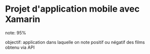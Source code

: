 # Projet d'application mobile avec Xamarin

note: 95%

objectif: application dans laquelle on note positif ou négatif des films obtenu via API

